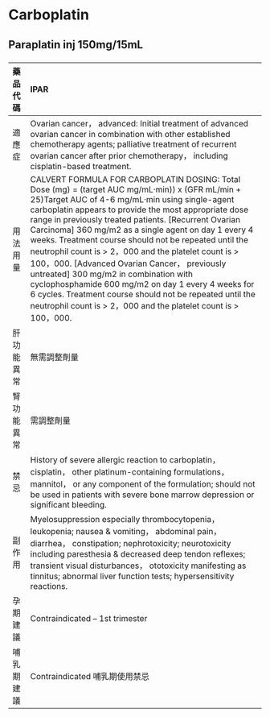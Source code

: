 # Carboplatin

## Paraplatin inj 150mg/15mL

##### 

| 藥品代碼   | IPAR                                                                                                                                                                                                                                                                                                                                                                                                                                                                                                                                                                                                                                                                                                                            |
|:-----------|:--------------------------------------------------------------------------------------------------------------------------------------------------------------------------------------------------------------------------------------------------------------------------------------------------------------------------------------------------------------------------------------------------------------------------------------------------------------------------------------------------------------------------------------------------------------------------------------------------------------------------------------------------------------------------------------------------------------------------------|
| 適應症     | Ovarian cancer， advanced: Initial treatment of advanced ovarian cancer in combination with other established chemotherapy agents; palliative treatment of recurrent ovarian cancer after prior chemotherapy， including cisplatin-based treatment.                                                                                                                                                                                                                                                                                                                                                                                                                                                                             |
| 用法用量   | CALVERT FORMULA FOR CARBOPLATIN DOSING: Total Dose (mg) = (target AUC mg/mL‧min)) x (GFR mL/min + 25)Target AUC of 4-6 mg/mL‧min using single-agent carboplatin appears to provide the most appropriate dose range in previously treated patients.  [Recurrent Ovarian Carcinoma] 360 mg/m2 as a single agent on day 1 every 4 weeks. Treatment course should not be repeated until the neutrophil count is > 2，000 and the platelet count is > 100，000.  [Advanced Ovarian Cancer， previously untreated] 300 mg/m2 in combination with cyclophosphamide 600 mg/m2 on day 1 every 4 weeks for 6 cycles. Treatment course should not be repeated until the neutrophil count is > 2，000 and the platelet count is > 100，000. |
| 肝功能異常 | 無需調整劑量                                                                                                                                                                                                                                                                                                                                                                                                                                                                                                                                                                                                                                                                                                                    |
| 腎功能異常 | 需調整劑量                                                                                                                                                                                                                                                                                                                                                                                                                                                                                                                                                                                                                                                                                                                      |
| 禁忌       | History of severe allergic reaction to carboplatin， cisplatin， other platinum-containing formulations， mannitol， or any component of the formulation; should not be used in patients with severe bone marrow depression or significant bleeding.                                                                                                                                                                                                                                                                                                                                                                                                                                                                            |
| 副作用     | Myelosuppression especially thrombocytopenia， leukopenia; nausea & vomiting， abdominal pain， diarrhea， constipation; nephrotoxicity; neurotoxicity including paresthesia & decreased deep tendon reflexes; transient visual disturbances， ototoxicity manifesting as tinnitus; abnormal liver function tests; hypersensitivity reactions.                                                                                                                                                                                                                                                                                                                                                                                  |
| 孕期建議   | Contraindicated – 1st trimester                                                                                                                                                                                                                                                                                                                                                                                                                                                                                                                                                                                                                                                                                                 |
| 哺乳期建議 | Contraindicated 哺乳期使用禁忌                                                                                                                                                                                                                                                                                                                                                                                                                                                                                                                                                                                                                                                                                                  |

